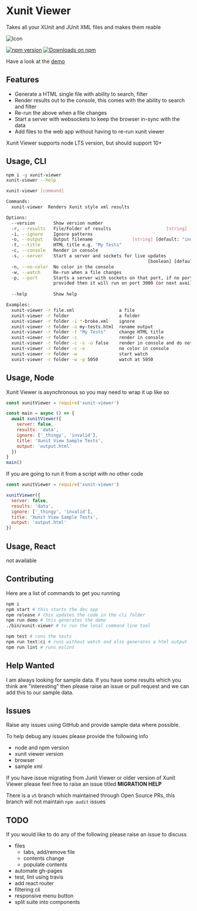 # Xunit Viewer

Takes all your XUnit and JUnit XML files and makes them reable

![Icon](https://raw.githubusercontent.com/lukejpreston/xunit-viewer/master/XunitViewerIcon.png)

[![npm version](https://badge.fury.io/js/xunit-viewer.svg)](https://badge.fury.io/js/xunit-viewer)
[![Downloads on npm](http://img.shields.io/npm/dm/xunit-viewer.svg)](https://www.npmjs.com/package/xunit-viewer)

Have a look at the [demo](https://lukejpreston.github.io/xunit-viewer/)

## Features

* Generate a HTML single file with ability to search, filter
* Render results out to the console, this comes with the ability to search and filter
* Re-run the above when a file changes
* Start a server with websockets to keep the browser in-sync with the data
* Add files to the web app without having to re-run xunit viewer

Xunit Viewer supports node LTS version, but should support 10+

## Usage, CLI

```sh
npm i -g xunit-viewer
xunit-viewer --help

xunit-viewer [command]

Commands:
  xunit-viewer  Renders Xunit style xml results

Options:
  --version       Show version number                                  [boolean]
  -r, --results   File/Folder of results                     [string] [required]
  -i, --ignore    Ignore patterns                                        [array]
  -o, --output    Output filename               [string] [default: "index.html"]
  -t, --title     HTML title e.g. "My Tests"                            [string]
  -c, --console   Render in console                                    [boolean]
  -s, --server    Start a server and sockets for live updates
                                                      [boolean] [default: false]
  -n, --no-color  No color in the console                              [boolean]
  -w, --watch     Re-run when a file changes                           [boolean]
  -p, --port      Starts a server with sockets on that port, if no port is
                  provided then it will run on port 3000 (or next available)
                                                                        [number]
  --help          Show help                                            [boolean]

Examples:
  xunit-viewer -r file.xml                 a file
  xunit-viewer -r folder                   a folder
  xunit-viewer -r folder -i *-broke.xml    ignore
  xunit-viewer -r folder -o my-tests.html  rename output
  xunit-viewer -r folder -t "My Tests"     change HTML title
  xunit-viewer -r folder -c                render in console
  xunit-viewer -r folder -c -s -o false    render in console and do not save
  xunit-viewer -r folder -c -n             no color in console
  xunit-viewer -r folder -w                start watch
  xunit-viewer -r folder -w -p 5050        watch at 5050
```

## Usage, Node

Xunit Viewer is asynchronous so you may need to wrap it up like so

```js
const xunitViewer = require('xunit-viewer')

const main = async () => {
  await xunitViewer({
    server: false,
    results: 'data',
    ignore: ['_thingy', 'invalid'],
    title: 'Xunit View Sample Tests',
    output: 'output.html'
  })
}
main()
```

If you are going to run it from a script with no other code

```js
const xunitViewer = require('xunit-viewer')

xunitViewer({
  server: false,
  results: 'data',
  ignore: ['_thingy', 'invalid'],
  title: 'Xunit View Sample Tests',
  output: 'output.html'
})
```

## Usage, React

not available

## Contributing

Here are a list of commands to get you running

```sh
npm i
npm start # this starts the dev app
npm release # this updates the code in the cli folder
npm run demo # this generates the demo
./bin/xunit-viewer # to run the local command line tool

npm test # runs the tests
npm run text:ci # runs without watch and also generates a html output
npm run lint # runs eslint
```

## Help Wanted

I am always looking for sample data. If you have some results which you think are "interesting" then please raise an issue or pull request and we can add this to our sample data.

## Issues

Raise any issues using GitHub and provide sample data where possible.

To help debug any issues please provide the following info

* node and npm version
* xunit viewer version
* browser
* sample xml

If you have issue migrating from Junit Viewer or older version of Xunit Viewer please feel free to raise an issue titled **MIGRATION HELP**

There is a `v5` branch which maintained through Open Source PRs, this branch will not maintain `npm audit` issues

## TODO

If you would like to do any of the following please raise an issue to discuss

* files
  * tabs, add/remove file
  * contents change
  * populate contents
* automate gh-pages
* test, lint using travis
* add react router
* filtering cli
* responsive menu button
* split suite into components
